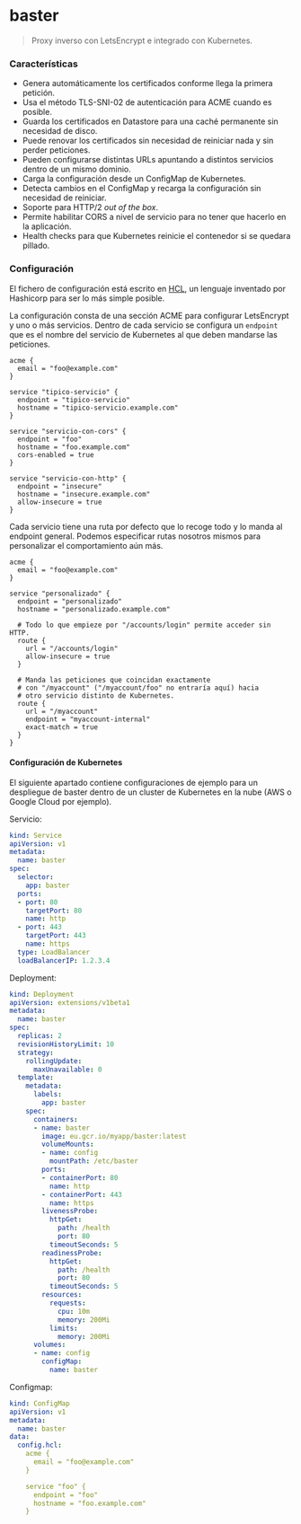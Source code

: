 
# baster

> Proxy inverso con LetsEncrypt e integrado con Kubernetes.

### Características

- Genera automáticamente los certificados conforme llega la primera petición.
- Usa el método TLS-SNI-02 de autenticación para ACME cuando es posible.
- Guarda los certificados en Datastore para una caché permanente sin necesidad de disco.
- Puede renovar los certificados sin necesidad de reiniciar nada y sin perder peticiones.
- Pueden configurarse distintas URLs apuntando a distintos servicios dentro de un mismo dominio.
- Carga la configuración desde un ConfigMap de Kubernetes.
- Detecta cambios en el ConfigMap y recarga la configuración sin necesidad de reiniciar.
- Soporte para HTTP/2 *out of the box*.
- Permite habilitar CORS a nivel de servicio para no tener que hacerlo en la aplicación.
- Health checks para que Kubernetes reinicie el contenedor si se quedara pillado.

### Configuración

El fichero de configuración está escrito en [HCL](https://github.com/hashicorp/hcl), un lenguaje inventado por Hashicorp para ser lo más simple posible.

La configuración consta de una sección ACME para configurar LetsEncrypt y uno o más servicios. Dentro de cada servicio se configura un `endpoint` que es el nombre del servicio de Kubernetes al que deben mandarse las peticiones.

```hcl
acme {
  email = "foo@example.com"
}

service "tipico-servicio" {
  endpoint = "tipico-servicio"
  hostname = "tipico-servicio.example.com"
}

service "servicio-con-cors" {
  endpoint = "foo"
  hostname = "foo.example.com"
  cors-enabled = true
}

service "servicio-con-http" {
  endpoint = "insecure"
  hostname = "insecure.example.com"
  allow-insecure = true
}
```


Cada servicio tiene una ruta por defecto que lo recoge todo y lo manda al endpoint general. Podemos especificar rutas nosotros mismos para personalizar el comportamiento aún más.

```hcl
acme {
  email = "foo@example.com"
}

service "personalizado" {
  endpoint = "personalizado"
  hostname = "personalizado.example.com"

  # Todo lo que empieze por "/accounts/login" permite acceder sin HTTP.
  route {
    url = "/accounts/login"
    allow-insecure = true
  }
  
  # Manda las peticiones que coincidan exactamente
  # con "/myaccount" ("/myaccount/foo" no entraría aquí) hacia
  # otro servicio distinto de Kubernetes.
  route {
    url = "/myaccount"
    endpoint = "myaccount-internal"
    exact-match = true
  }
}
```


#### Configuración de Kubernetes

El siguiente apartado contiene configuraciones de ejemplo para un despliegue de baster dentro de un cluster de Kubernetes en la nube (AWS o Google Cloud por ejemplo).

Servicio:

```yaml
kind: Service
apiVersion: v1
metadata:
  name: baster
spec:
  selector:
    app: baster
  ports:
  - port: 80
    targetPort: 80
    name: http
  - port: 443
    targetPort: 443
    name: https
  type: LoadBalancer
  loadBalancerIP: 1.2.3.4
```

Deployment:

```yaml
kind: Deployment
apiVersion: extensions/v1beta1
metadata:
  name: baster
spec:
  replicas: 2
  revisionHistoryLimit: 10
  strategy:
    rollingUpdate:
      maxUnavailable: 0
  template:
    metadata:
      labels:
        app: baster
    spec:
      containers:
      - name: baster
        image: eu.gcr.io/myapp/baster:latest
        volumeMounts:
        - name: config
          mountPath: /etc/baster
        ports:
        - containerPort: 80
          name: http
        - containerPort: 443
          name: https
        livenessProbe:
          httpGet:
            path: /health
            port: 80
          timeoutSeconds: 5
        readinessProbe:
          httpGet:
            path: /health
            port: 80
          timeoutSeconds: 5
        resources:
          requests:
            cpu: 10m
            memory: 200Mi
          limits:
            memory: 200Mi
      volumes:
      - name: config
        configMap:
          name: baster
```

Configmap:

```yaml
kind: ConfigMap
apiVersion: v1
metadata:
  name: baster
data:
  config.hcl:
    acme {
      email = "foo@example.com"
    }

    service "foo" {
      endpoint = "foo"
      hostname = "foo.example.com"
    }
```
